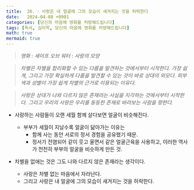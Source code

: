 ```yaml
---
title:  26. 💧 사랑은 내 얼굴에 그의 모습이 새겨지는 것을 허락한다
date:   2024-04-08 +0901
categories: [당신의 마음에 영화를 처방해드립니다]
tags: [독서, 심리학, 당신의 마음에 영화를 처방해드립니다]
math: true
mermaid: true
---
```


> *영화 : 셰이프 오브 워터 : 사랑의 모양*


> *차별은 차별을 합리화할 수 있는 다름을 발견하는 것에서부터 시작한다. 가장 쉽게, 그리고 가장 확실하게 다름을 발견할 수 있는 것이 바로 상대의 외모다. 피부색과 성별이 가장 쉽게 차별의 근거로 이용되는 이유다.*


> *사랑은 상대가 나와 다르지 않은 존재라는 사실을 지각하는 것에서부터 시작한다. 그리고 우리의 사랑은 우리를 동등한 존재로 바라보는 사람을 향한다.*

- 사랑하는 사람들이 오랜 세월 함께 살다보면 얼굴이 비슷해진다.
    - 부부가 세월이 지날수록 얼굴이 닮아가는 이유는
        - 함께 사는 동안 서로의 정서 경험을 공유했기 때문.
        - 정서가 전염되어 같이 웃고 울면서 같은 얼굴근육을 사용하고, 
         이러한 역사가 천천히 부부의 얼굴을 비슷하게 만든 것.

- 차별을 없애는 것은 그도 나와 다르지 않은 존재라는 생각이다.
    - 사랑은 차별 없는 마음에서 자라난다.
    - 그리고 사랑은 내 얼굴에 그의 모습이 새겨지는 것을 허락한다.